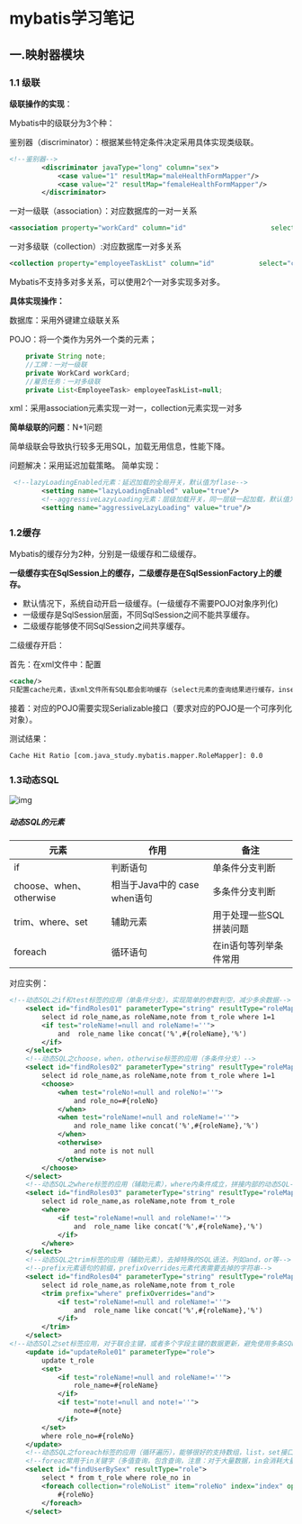 # mybatis学习笔记

## 一.映射器模块

### 1.1 级联

**级联操作的实现**：

Mybatis中的级联分为3个种：

鉴别器（discriminator）：根据某些特定条件决定采用具体实现类级联。

```xml
<!--鉴别器-->
        <discriminator javaType="long" column="sex">
            <case value="1" resultMap="maleHealthFormMapper"/>
            <case value="2" resultMap="femaleHealthFormMapper"/>
        </discriminator>
```

一对一级联（association）：对应数据库的一对一关系

```xml
<association property="workCard" column="id"                     select="com.java_study.mybatis.mapper.system.WorkCardMapper.getWorkCardByEmpId"/>
```

一对多级联（collection）:对应数据库一对多关系

```xml
<collection property="employeeTaskList" column="id"           select="com.java_study.mybatis.mapper.system.EmployeeTaskMapper.getEmployeeTaskByEmpId"/>
```

Mybatis不支持多对多关系，可以使用2个一对多实现多对多。

**具体实现操作：**

数据库：采用外键建立级联关系

POJO：将一个类作为另外一个类的元素；

```java
    private String note;
    //工牌：一对一级联
    private WorkCard workCard;
    //雇员任务：一对多级联
    private List<EmployeeTask> employeeTaskList=null;
```

xml：采用association元素实现一对一，collection元素实现一对多

**简单级联的问题**：N+1问题

简单级联会导致执行较多无用SQL，加载无用信息，性能下降。

问题解决：采用延迟加载策略。
简单实现：

```xml
 <!--lazyLoadingEnabled元素：延迟加载的全局开关，默认值为flase-->
        <setting name="lazyLoadingEnabled" value="true"/>
        <!--aggressiveLazyLoading元素：层级加载开关，同一层级一起加载，默认值为flase-->
        <setting name="aggressiveLazyLoading" value="true"/>
```

### 1.2缓存

Mybatis的缓存分为2种，分别是一级缓存和二级缓存。

**一级缓存实在SqlSession上的缓存，二级缓存是在SqlSessionFactory上的缓存。**

- 默认情况下，系统自动开启一级缓存。(一级缓存不需要POJO对象序列化)
- 一级缓存是SqlSession层面，不同SqlSession之间不能共享缓存。
- 二级缓存能够使不同SqlSession之间共享缓存。

二级缓存开启：

首先：在xml文件中：配置

```xml
<cache/>
只配置cache元素，该xml文件所有SQL都会影响缓存（select元素的查询结果进行缓存，insert，delete，update元素操作结果更新缓存）
```

接着：对应的POJO需要实现Serializable接口（要求对应的POJO是一个可序列化对象）。

测试结果：

```
Cache Hit Ratio [com.java_study.mybatis.mapper.RoleMapper]: 0.0
```

### 1.3动态SQL

![img](https://images2018.cnblogs.com/blog/1001990/201804/1001990-20180420091927414-873899959.png)

##### 动态SQL的元素

| 元素                    | 作用                         | 备注                    |
| ----------------------- | ---------------------------- | ----------------------- |
| if                      | 判断语句                     | 单条件分支判断          |
| choose、when、otherwise | 相当于Java中的 case when语句 | 多条件分支判断          |
| trim、where、set        | 辅助元素                     | 用于处理一些SQL拼装问题 |
| foreach                 | 循环语句                     | 在in语句等列举条件常用  |

对应实例：

```xml
<!--动态SQL之if和test标签的应用（单条件分支），实现简单的参数判空，减少多余数据-->
    <select id="findRoles01" parameterType="string" resultType="roleMap">
        select id role_name,as roleName,note from t_role where 1=1
        <if test="roleName!=null and roleName!=''">
            and  role_name like concat('%',#{roleName},'%')
        </if>
    </select>
    <!--动态SQL之choose，when，otherwise标签的应用（多条件分支）-->
    <select id="findRoles02" parameterType="string" resultType="roleMap">
        select id role_name,as roleName,note from t_role where 1=1
        <choose>
            <when test="roleNo!=null and roleNo!=''">
                and role_no=#{roleNo}
            </when>
            <when test="roleName!=null and roleName!=''">
                and role_name like concat('%',#{roleName},'%')
            </when>
            <otherwise>
                and note is not null
            </otherwise>
        </choose>
    </select>
    <!--动态SQL之where标签的应用（辅助元素），where内条件成立，拼接内部的动态SQL-->
    <select id="findRoles03" parameterType="string" resultType="roleMap">
        select id role_name,as roleName,note from t_role
        <where>
            <if test="roleName!=null and roleName!=''">
                and  role_name like concat('%',#{roleName},'%')
            </if>
        </where>
    </select>
    <!--动态SQL之trim标签的应用（辅助元素），去掉特殊的SQL语法，列如and，or等-->
    <!--prefix元素语句的前缀，prefixOverrides元素代表需要去掉的字符串-->
    <select id="findRoles04" parameterType="string" resultType="roleMap">
        select id role_name,as roleName,note from t_role
        <trim prefix="where" prefixOverrides="and">
            <if test="roleName!=null and roleName!=''">
                and  role_name like concat('%',#{roleName},'%')
            </if>
        </trim>
    </select>
<!--动态SQl之set标签应用，对于联合主键，或者多个字段主键的数据更新，避免使用多条SQL进行更新-->
    <update id="updateRole01" parameterType="role">
        update t_role
        <set>
            <if test="roleName!=null and roleName!=''">
                role_name=#{roleName}
            </if>
            <if test="note!=null and note!=''">
                note=#{note}
            </if>
        </set>
        where role_no=#{roleNo}
    </update>
    <!--动态SQL之foreach标签的应用（循环遍历），能够很好的支持数组，list，set接口的几个，并且对此提供遍历功能。-->
    <!--foreac常用于in关键字（多值查询，包含查询，注意：对于大量数据，in会消耗大量性能）-->
    <select id="findUserBySex" resultType="role">
        select * from t_role where role_no in
        <foreach collection="roleNoList" item="roleNo" index="index" open="(" separator="," close=")">
            #{roleNo}
        </foreach>
    </select>
```

